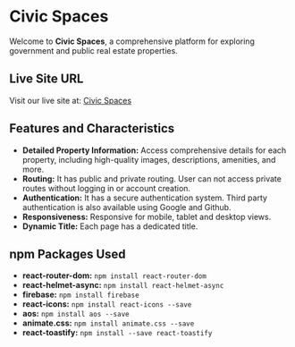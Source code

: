 # Civic Spaces
Welcome to **Civic Spaces**, a comprehensive platform for exploring government and public real estate properties.

## Live Site URL
Visit our live site at: [Civic Spaces](https://civic-spaces-21f74.web.app/)

## Features and Characteristics
- **Detailed Property Information:** Access comprehensive details for each property, including high-quality images, descriptions, amenities, and more.
- **Routing:** It has public and private routing. User can not access private routes without logging in or account creation.
- **Authentication:** It has a secure authentication system. Third party authentication is also available using Google and Github.
- **Responsiveness:** Responsive for mobile, tablet and desktop views.
- **Dynamic Title:** Each page has a dedicated title.

## npm Packages Used
- **react-router-dom:** `npm install react-router-dom`
- **react-helmet-async:** `npm install react-helmet-async`
- **firebase:** `npm install firebase`
- **react-icons:** `npm install react-icons --save`
- **aos:** `npm install aos --save`
- **animate.css:** `npm install animate.css --save`
- **react-toastify:** `npm install --save react-toastify`
